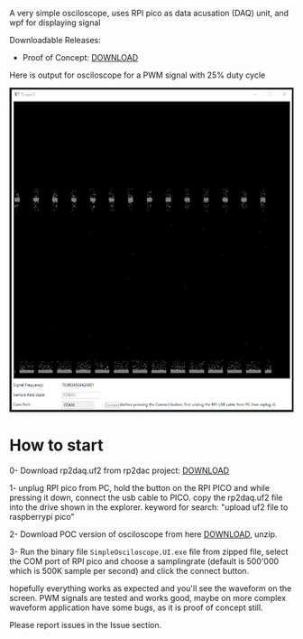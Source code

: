 A very simple osciloscope, uses RPI pico as data acusation (DAQ) unit, and wpf for displaying signal

Downloadable Releases:
- Proof of Concept: [DOWNLOAD](https://github.com/epsi1on/SimpleOscilloscope/releases/download/POC/release.zip)

Here is output for osciloscope for a PWM signal with 25% duty cycle

![Screen Shot](POC.gif?raw=true "Screnshot")

# How to start

0- Download rp2daq.uf2 from rp2dac project: [DOWNLOAD](https://github.com/FilipDominec/rp2daq/raw/main/build/rp2daq.uf2)

1- unplug RPI pico from PC, hold the button on the RPI PICO and while pressing it down, connect the usb cable to PICO. copy the rp2daq.uf2 file into the drive shown in the explorer. keyword for search: "upload uf2 file to raspberrypi pico"

2- Download POC version of osciloscope from here [DOWNLOAD](https://github.com/epsi1on/SimpleOscilloscope/releases/download/POC/release.zip), unzip.

3- Run the binary file `SimpleOsciloscope.UI.exe` file from zipped file, select the COM port of RPI pico and choose a samplingrate (default is 500'000 which is 500K sample per second) and click the connect button.

hopefully everything works as expected and you'll see the waveform on the screen. PWM signals are tested and works good, maybe on more complex waveform application have some bugs, as it is proof of concept still.

Please report issues in the Issue section.